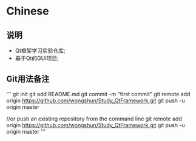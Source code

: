 # Chinese
## 说明
- Qt框架学习实验仓库;
- 基于Qt的GUI项目;


## Git用法备注
'''
git init
git add README.md
git commit -m "first commit"
git remote add origin https://github.com/wongshun/Study_QtFramework.git
git push -u origin master
               
//or push an existing repository from the command line
git remote add origin https://github.com/wongshun/Study_QtFramework.git
git push -u origin master
'''